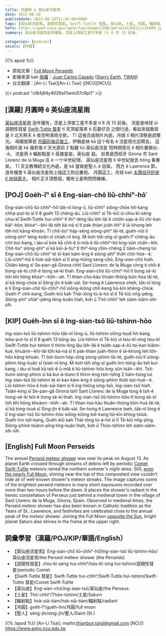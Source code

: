 ```yaml
---
title: 月圓時 ê 英仙座流星雨
date: 2022-08-18
publishdate: 2022-08-18T11:45:00+0800
tags: [英仙座流星雨, 週期性彗星, Swift-Tuttle 彗星, 英仙座, 土星, 月圓, 輻射點]
hero: https://apod.nasa.gov/apod/fap/image/2208/perseids2022jcc2k800.jpg
summary: 英仙座流星雨逐年攏有，流星上濟彼工差不多是 tī 8 月 13 前後。

categories: [podcast]
vocals: [阿錕]
---
```


{{% apod %}}

- 原始文章：[Full Moon Perseids](https://apod.nasa.gov/apod/ap220818.html)
- 影像來源 kah [版權][copyright]：[Juan Carlos Casado](https://www.twanight.org/casado) ([Starry Earth](https://www.flickr.com/photos/starryearth/albums/), [TWAN](https://www.twanight.org))
- 台文翻譯：[An-Li Tsai][An-Li Tsai] ([NCU][NCU])

{{< podcast "cl84j84y4026s01wm2l7c9pi1" >}}

## [漢羅] 月圓時 ê 英仙座流星雨
[英仙座流星雨][Perseid meteor shower] 逐年攏有，流星上濟彼工差不多是 tī 8 月 13 前後。
流星是地球 ùi 週期性彗星 [Swift-Tuttle 彗星][Comet Swift-Tuttle] tī 天頂留落來 ê 石霎仔流 之間行過，看起來就敢若是 tī 北天熱天 ê 夜空咧落雨仝款。
Tī 這張合成相片內底，月娘 tī 相片頂懸是遮爾光。
毋閣就算是 [月圓前後這幾工][even the nearly Full Moon]，伊猶是袂 kā 這个有名 ê 流星雨光巡閘去。
這張相片是 kā 幾若張 tī 天光進前 2 點鐘 tùi 英仙座流星 短時間感光 ê 相片疊做伙--ê。
流星雨 ê 輻射點是 tī 英雄星座，英仙座 遐。
前景是西班牙 Girona 市 Sant Llorenc de la Muga 庄 ê 一个中世紀塔。
英仙座流星雨 tī 中世紀就去 hŏng 看著矣。
Tī 天主教傳統文化內底，是 kā 當做是聖人 ê 目屎。
西方 ê Lawrence 節，逐年攏會 tī 英仙座流星雨上強這工附近慶祝。
月圓這工，月球 kah [太陽拄仔好是 tī 地球兩爿][opposite the Sun]。
相片正爿頂懸遐，閣有土星咧閃閃爍爍。

## [POJ] Goe̍h-îⁿ sî ê Eng-sian-chō liû-chhiⁿ-hō͘
Eng-sian-chō liû-chhiⁿ-hō͘ ta̍k-nî lóng-ū, liû-chhiⁿ siōng-chōe hit-kang chha-put-to sī tī 8 goe̍h 13 chêng-āu.
Liû-chhiⁿ sī Tē-kiû ùi chiu-kî-sèng chiu-kî Swift-Tuttle hui-chhiⁿ tī thiⁿ-téng lāu lo̍h-lâi ê chio̍h-sap-á-liû chi-kan kiâⁿ-kòe, khòaⁿ--khí-lâi to̍h ká-ná sī tī pak-thian joa̍h-thiⁿ ê iā-khong leh lo̍h-hō͘ kāng-khoán.
Tī chit-tiuⁿ ha̍p-sêng siòng-phìⁿ lāi-té, goe̍h-niû tī siòng-phìⁿ téng-koân sī chiah-nī kng.
M̄-koh to̍h sǹg-sī goe̍h-îⁿ chêng-āu chit kúi-kang, i iáu-sī bōe kā chit-ê ū-miâ ê liû-chhiⁿ-hō͘ kng-sûn cha̍h--khì.
Chit-tiuⁿ siòng-phìⁿ sī kā kúi-ā-tiuⁿ tī thiⁿ-kng chìn-chêng 2 tiám-cheng tùi Eng-sian-chō liû-chhiⁿ té sî-kan kám-kng ê siòng-phìⁿ tha̍h chò-hóe--ê.
Liû-chhiⁿ-hō͘ ê hok-siā-tiám sī tī eng-hiông seng-chō, Eng-sian-chō hiah.
Chiân-kéng sī Se-pan-gâ Girona chhī Sant Llorenc de la Muga chng ê chi̍t-ê tiong-sè-kí chi̍t-ê tiong sè-kí thah.
Eng-sian-chō liû-chhiⁿ-hō͘ tī tiong sè-kí to̍h khì hŏng khòaⁿ--tio̍h--ah.
Tī thian-chú-kàu thoân-thóng bûn-hòa lāi-té, sī kā tòng-chòe sī Sèng-jîn ê ba̍k-sái.
Se-hong ê Lawrence cheh, ta̍k-nî lóng ē tī Eng-sian-chō liû-chhiⁿ-hō͘ siōng-kiông chit-kang hū-kīn khèng-chiok.
Goe̍h-îⁿ chit-kang, Goe̍h-kiû kah Thài-iông tú-á-hó sī tī Tē-kiû nn̄g-pêng.
Siòng-phìⁿ chiàⁿ-pêng téng-koân hiah, koh ū Thó͘-chhiⁿ leh siám-siám-sih-sih.

## [KIP] Gue̍h-înn sî ê Ing-sian-tsō liû-tshinn-hōo
Ing-sian-tsō liû-tshinn-hōo ta̍k-nî lóng-ū, liû-tshinn siōng-tsuē hit-kang tsha-put-to sī tī 8 gue̍h 13 tsîng-āu.
Liû-tshinn sī Tē-kiû uì tsiu-kî-sìng tsiu-kî Swift-Tuttle hui-tshinn tī thinn-tíng lāu lo̍h-lâi ê tsio̍h-sap-á-liû tsi-kan kiânn-kuè, khuànn--khí-lâi to̍h ká-ná sī tī pak-thian jua̍h-thinn ê iā-khong leh lo̍h-hōo kāng-khuán.
Tī tsit-tiunn ha̍p-sîng siòng-phìnn lāi-té, gue̍h-niû tī siòng-phìnn tíng-kuân sī tsiah-nī kng.
M̄-koh to̍h sǹg-sī gue̍h-înn tsîng-āu tsit kuí-kang, i iáu-sī buē kā tsit-ê ū-miâ ê liû-tshinn-hōo kng-sûn tsa̍h--khì.
Tsit-tiunn siòng-phìnn sī kā kuí-ā-tiunn tī thinn-kng tsìn-tsîng 2 tiám-tsing tuì Ing-sian-tsō liû-tshinn té sî-kan kám-kng ê siòng-phìnn tha̍h tsò-hué--ê.
Liû-tshinn-hōo ê hok-siā-tiám sī tī ing-hiông sing-tsō, Ing-sian-tsō hiah.
Tsiân-kíng sī Se-pan-gâ Girona tshī Sant Llorenc de la Muga tsng ê tsi̍t-ê tiong-sè-kí tsi̍t-ê tiong sè-kí thah.
Ing-sian-tsō liû-tshinn-hōo tī tiong sè-kí to̍h khì hŏng khuànn--tio̍h--ah.
Tī thian-tsú-kàu thuân-thóng bûn-huà lāi-té, sī kā tòng-tsuè sī Sìng-jîn ê ba̍k-sái.
Se-hong ê Lawrence tseh, ta̍k-nî lóng ē tī Ing-sian-tsō liû-tshinn-hōo siōng-kiông tsit-kang hū-kīn khìng-tsiok.
Gue̍h-înn tsit-kang, Gue̍h-kiû kah Thài-iông tú-á-hó sī tī Tē-kiû nn̄g-pîng.
Siòng-phìnn tsiànn-pîng tíng-kuân hiah, koh ū Thóo-tshinn leh siám-siám-sih-sih.

## [English] Full Moon Perseids
The annual [Perseid meteor shower][Perseid meteor shower] was near its peak on August 13.
As planet Earth crossed through streams of debris left by periodic [Comet Swift-Tuttle][Comet Swift-Tuttle] meteors rained the northern summer's night skies.
Still, [even the nearly Full Moon][even the nearly Full Moon], shining near the top of this composited view couldn't hide all of well-known shower's meteor streaks.
The image captures some of the brightest perseid meteors in many short exposures recorded over more than two hours before the dawn.
It places the shower's radiant in the heroic constellation of Perseus just behind a medieval tower in the village of Sant Llorenc de la Muga, Girona, Spain.
Observed in medieval times, the Perseid meteor shower has also been known in Catholic tradition as the Tears of St..
Lawrence, and festivities are celebrated close to the annual peak of the meteor shower.
Joining the Full Moon [opposite the Sun][opposite the Sun], bright planet Saturn also shines in the frame at the upper right.

## 詞彙學習（漢羅/POJ/KIP/華語/English）
- 【英仙座流星雨】Eng-sian-chō liû-chhiⁿ-hō͘/Ing-sian-tsō liû-tshinn-hōo/英仙座流星雨/the Perseid meteor shower (the Perseids)
- 【週期性彗星】chiu-kî-sèng hui-chhiⁿ/tsiu-kî-sìng hui-tshinn/週期性彗星/periodic Comet
- 【Swift-Tuttle 彗星】Swift-Tuttle hui-chhiⁿ/Swift-Tuttle hui-tshinn/Swift-Tuttle 彗星/Comet Swift-Tuttle
- 【英仙座】Eng-sian-chō/Ing-sian-tsō/英仙座/the Perseus
- 【土星】Thó͘-chhiⁿ/Thóo-tshinn/土星/Saturn
- 【輻射點】hok-siā-tiám/hok-siā-tiám/輻射點/radiant
- 【月圓】goe̍h-îⁿ/gue̍h-înn/月圓/full moon
- 【聖人】sèng-jîn/sìng-jîn/聖人/Saint (St.)


{{% /apod %}}
[An-Li Tsai]: mailto:thianbun.taigi@gmail.com
[NCU]: https://www.astro.ncu.edu.tw

[copyright]: https://apod.nasa.gov/apod/fap/lib/about_apod.html#srapply

[Perseid meteor shower]:https://solarsystem.nasa.gov/asteroids-comets-and-meteors/meteors-and-meteorites/perseids/in-depth/
[Comet Swift-Tuttle]:https://solarsystem.nasa.gov/asteroids-comets-and-meteors/comets/109p-swift-tuttle/in-depth/
[even the nearly Full Moon]:https://blogs.nasa.gov/blog/2022/08/01/perseids-meteor-shower-on-the-way/
[opposite the Sun]:https://blogs.nasa.gov/blog/2022/08/10/saturn-to-reach-opposition-aug-14/
